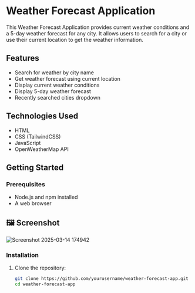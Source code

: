 # Weather Forecast Application

This Weather Forecast Application provides current weather conditions and a 5-day weather forecast for any city. It allows users to search for a city or use their current location to get the weather information.

## Features

- Search for weather by city name
- Get weather forecast using current location
- Display current weather conditions
- Display 5-day weather forecast
- Recently searched cities dropdown

## Technologies Used

- HTML
- CSS (TailwindCSS)
- JavaScript
- OpenWeatherMap API

## Getting Started

### Prerequisites

- Node.js and npm installed
- A web browser

## 🖼️ Screenshot
![Screenshot 2025-03-14 174942](https://github.com/user-attachments/assets/1a56dd35-7475-4d0c-8b72-e9ba36dead5d)


### Installation

1. Clone the repository:

   ```sh
   git clone https://github.com/yourusername/weather-forecast-app.git
   cd weather-forecast-app
